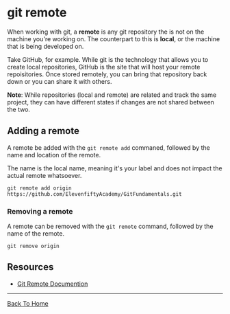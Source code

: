 # git remote

When working with git, a **remote** is any git repository the is not on the machine you're working on. The counterpart to this is **local**, or the machine that is being developed on.

Take GitHub, for example. While git is the technology that allows you to create local repositories, GitHub is the site that will host your remote repoisitories. Once stored remotely, you can bring that repository back down or you can share it with others.

**Note**: While repositories (local and remote) are related and track the same project, they can have different states if changes are not shared between the two.

## Adding a remote
A remote be added with the `git remote add` commaned, followed by the name and location of the remote.

The name is the local name, meaning it's your label and does not impact the actual remote whatsoever.

```
git remote add origin https://github.com/ElevenfiftyAcademy/GitFundamentals.git
```

### Removing a remote

A remote can be removed with the `git remote` command, followed by the name of the remote.

```
git remove origin
```

## Resources
- [Git Remote Documention](https://git-scm.com/git-remote)

---
[Back To Home](./README.md)